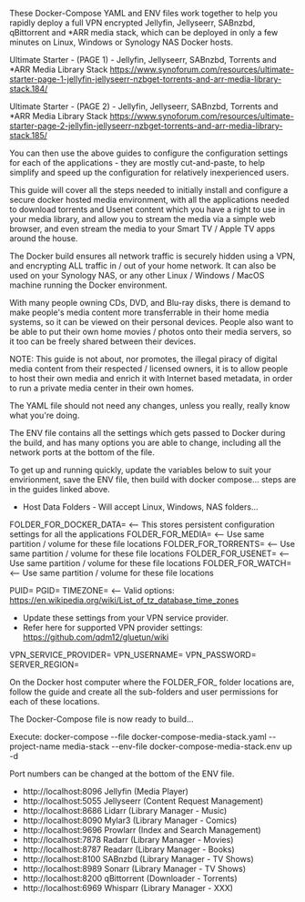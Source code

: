 These Docker-Compose YAML and ENV files work together to help you rapidly deploy a full VPN encrypted Jellyfin, Jellyseerr, SABnzbd, qBittorrent and *ARR media stack, which can be deployed in only a few minutes on Linux, Windows or Synology NAS Docker hosts.

Ultimate Starter - (PAGE 1) - Jellyfin, Jellyseerr, SABnzbd, Torrents and *ARR Media Library Stack
https://www.synoforum.com/resources/ultimate-starter-page-1-jellyfin-jellyseerr-nzbget-torrents-and-arr-media-library-stack.184/

Ultimate Starter - (PAGE 2) - Jellyfin, Jellyseerr, SABnzbd, Torrents and *ARR Media Library Stack
https://www.synoforum.com/resources/ultimate-starter-page-2-jellyfin-jellyseerr-nzbget-torrents-and-arr-media-library-stack.185/

You can then use the above guides to configure the configuration settings for each of the applications - they are mostly cut-and-paste, to help simplify and speed up the configuration for relatively inexperienced users.

This guide will cover all the steps needed to initially install and configure a secure docker hosted media environment, with all the applications needed to download torrents and Usenet content which you have a right to use in your media library, and allow you to stream the media via a simple web browser, and even stream the media to your Smart TV / Apple TV apps around the house.

The Docker build ensures all network traffic is securely hidden using a VPN, and encrypting ALL traffic in / out of your home network. It can also be used on your Synology NAS, or any other Linux / Windows / MacOS machine running the Docker environment.

With many people owning CDs, DVD, and Blu-ray disks, there is demand to make people's media content more transferrable in their home media systems, so it can be viewed on their personal devices. People also want to be able to put their own home movies / photos onto their media servers, so it too can be freely shared between their devices.

NOTE: This guide is not about, nor promotes, the illegal piracy of digital media content from their respected / licensed owners, it is to allow people to host their own media and enrich it with Internet based metadata, in order to run a private media center in their own homes.

The YAML file should not need any changes, unless you really, really know what you're doing.

The ENV file contains all the settings which gets passed to Docker during the build, and has many options you are able to change, including all the network ports at the bottom of the file.

To get up and running quickly, update the variables below to suit your envirionment, save the ENV file, then build with docker compose... steps are in the guides linked above.

 - Host Data Folders - Will accept Linux, Windows, NAS folders...

FOLDER_FOR_DOCKER_DATA=  <-- This stores persistent configuration settings for all the applications
FOLDER_FOR_MEDIA=		 <-- Use same partition / volume for these file locations
FOLDER_FOR_TORRENTS=     <-- Use same partition / volume for these file locations
FOLDER_FOR_USENET=       <-- Use same partition / volume for these file locations
FOLDER_FOR_WATCH=        <-- Use same partition / volume for these file locations

PUID=
PGID=
TIMEZONE=                <-- Valid options: https://en.wikipedia.org/wiki/List_of_tz_database_time_zones

 - Update these settings from your VPN service provider.
 - Refer here for supported VPN provider settings: https://github.com/qdm12/gluetun/wiki

VPN_SERVICE_PROVIDER=
VPN_USERNAME=
VPN_PASSWORD=
SERVER_REGION=


On the Docker host computer where the FOLDER_FOR_ folder locations are, follow the guide and create all the sub-folders and user permissions for each of these locations.

The Docker-Compose file is now ready to build...

Execute:
docker-compose --file docker-compose-media-stack.yaml --project-name media-stack --env-file docker-compose-media-stack.env up -d


Port numbers can be changed at the bottom of the ENV file.

 - http://localhost:8096     Jellyfin     (Media Player)
 - http://localhost:5055     Jellyseerr   (Content Request Management)
 - http://localhost:8686     Lidarr       (Library Manager - Music)
 - http://localhost:8090     Mylar3       (Library Manager - Comics)
 - http://localhost:9696     Prowlarr     (Index and Search Management)
 - http://localhost:7878     Radarr       (Library Manager - Movies)
 - http://localhost:8787     Readarr      (Library Manager - Books)
 - http://localhost:8100     SABnzbd      (Library Manager - TV Shows)
 - http://localhost:8989     Sonarr       (Library Manager - TV Shows)
 - http://localhost:8200     qBittorrent  (Downloader - Torrents)
 - http://localhost:6969     Whisparr     (Library Manager - XXX)

